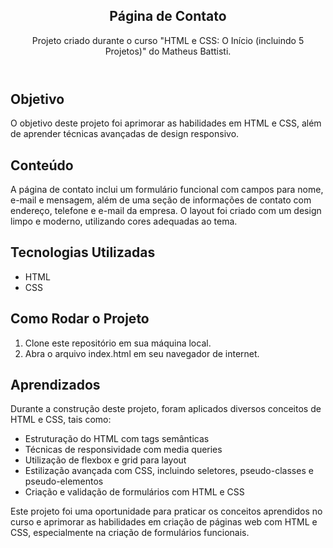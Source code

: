 <article>
  <header>
    <h1> Página de Contato </h1>
    <p> Projeto criado durante o curso "HTML e CSS: O Início (incluindo 5 Projetos)" do Matheus Battisti. </p>
  </header>
  <section>
    <h2> Objetivo </h2>
    <p> O objetivo deste projeto foi aprimorar as habilidades em HTML e CSS, além de aprender técnicas avançadas de design responsivo. </p>
  </section>
  <section>
    <h2> Conteúdo </h2>
    <p> A página de contato inclui um formulário funcional com campos para nome, e-mail e mensagem, além de uma seção de informações de contato com endereço, telefone e e-mail da empresa. O layout foi criado com um design limpo e moderno, utilizando cores adequadas ao tema. </p>
  </section>
  <section>
    <h2> Tecnologias Utilizadas </h2>
    <ul>
      <li> HTML </li>
      <li> CSS </li>
    </ul>
  </section>
  <section>
    <h2> Como Rodar o Projeto </h2>
    <ol>
      <li> Clone este repositório em sua máquina local. </li>
      <li> Abra o arquivo index.html em seu navegador de internet. </li>
    </ol>
  </section>
  <section>
    <h2> Aprendizados </h2>
    <p> Durante a construção deste projeto, foram aplicados diversos conceitos de HTML e CSS, tais como: </p>
    <ul>
      <li> Estruturação do HTML com tags semânticas </li>
      <li> Técnicas de responsividade com media queries </li>
      <li> Utilização de flexbox e grid para layout </li>
      <li> Estilização avançada com CSS, incluindo seletores, pseudo-classes e pseudo-elementos </li>
      <li> Criação e validação de formulários com HTML e CSS </li>
    </ul>
    <p> Este projeto foi uma oportunidade para praticar os conceitos aprendidos no curso e aprimorar as habilidades em criação de páginas web com HTML e CSS, especialmente na criação de formulários funcionais. </p>
  </section>
</article>
